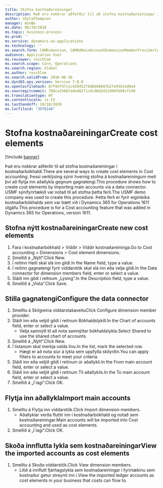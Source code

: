 ```yaml
---
title: Stofna kostnaðareiningar
description: Það eru nokkrar aðferðir til að stofna kostnaðareiningar í kostnaðarbókhaldi.
author: ShylaThompson
manager: AnnBe
ms.date: 08/29/2018
ms.topic: business-process
ms.prod: ''
ms.service: dynamics-ax-applications
ms.technology: ''
ms.search.form: CAMDimension, CAMAXMainAccountDimensionMemberProviderConfiguration, CAMDimensionMember
audience: Application User
ms.reviewer: roschlom
ms.search.scope: Core, Operations
ms.search.region: Global
ms.author: roschlom
ms.search.validFrom: 2016-06-30
ms.dyn365.ops.version: Version 7.0.0
ms.openlocfilehash: 87f93fd7c1c42045274d6b89847b27e93614d9a4
ms.sourcegitcommit: 708ca25687a4e48271cdcd6d2d22d99fb94cf140
ms.translationtype: HT
ms.contentlocale: is-IS
ms.lasthandoff: 10/10/2020
ms.locfileid: "3976140"
---
```

# <a name="create-cost-elements"></a><span data-ttu-id="5edb4-103">Stofna kostnaðareiningar</span><span class="sxs-lookup"><span data-stu-id="5edb4-103">Create cost elements</span></span> 

[!include [banner](../../includes/banner.md)]

<span data-ttu-id="5edb4-104">Það eru nokkrar aðferðir til að stofna kostnaðareiningar í kostnaðarbókhaldi.</span><span class="sxs-lookup"><span data-stu-id="5edb4-104">There are several ways to create cost elements in Cost accounting.</span></span> <span data-ttu-id="5edb4-105">Þessi verklýsing sýnir hvernig stofna á kostnaðareiningum með því að flytja inn aðallykla gegnum gagnatengi.</span><span class="sxs-lookup"><span data-stu-id="5edb4-105">This procedure shows how to create cost elements by importing main accounts via a data connector.</span></span> <span data-ttu-id="5edb4-106">USMF sýnifyrirtækið var notað til að stofna þetta ferli.</span><span class="sxs-lookup"><span data-stu-id="5edb4-106">The USMF demo company was used to create this procedure.</span></span> <span data-ttu-id="5edb4-107">Þetta ferli er fyrir eiginleika kostnaðarbókhalds sem var bætt við í Dynamics 365 for Operations 1611 útgáfu.</span><span class="sxs-lookup"><span data-stu-id="5edb4-107">This procedure is for a Cost accounting feature that was added in Dynamics 365 for Operations, version 1611.</span></span>


## <a name="create-new-cost-elements"></a><span data-ttu-id="5edb4-108">Stofna nýtt kostnaðareiningar</span><span class="sxs-lookup"><span data-stu-id="5edb4-108">Create new cost elements</span></span>
1. <span data-ttu-id="5edb4-109">Fara í kostnaðarbókhald > Víddir > Víddir kostnaðareininga.</span><span class="sxs-lookup"><span data-stu-id="5edb4-109">Go to Cost accounting > Dimensions > Cost element dimensions.</span></span>
2. <span data-ttu-id="5edb4-110">Smellið á „Nýtt“.</span><span class="sxs-lookup"><span data-stu-id="5edb4-110">Click New.</span></span>
3. <span data-ttu-id="5edb4-111">Í reitinn Heiti skal slá inn gildi.</span><span class="sxs-lookup"><span data-stu-id="5edb4-111">In the Name field, type a value.</span></span>
4. <span data-ttu-id="5edb4-112">Í reitinn gagnatengi fyrir víddarstök skal slá inn eða velja gildi.</span><span class="sxs-lookup"><span data-stu-id="5edb4-112">In the Data connector for dimension members field, enter or select a value.</span></span>
5. <span data-ttu-id="5edb4-113">Sláið inn gildi í reitnum „Lýsing“.</span><span class="sxs-lookup"><span data-stu-id="5edb4-113">In the Description field, type a value.</span></span>
6. <span data-ttu-id="5edb4-114">Smellið á „Vista“.</span><span class="sxs-lookup"><span data-stu-id="5edb4-114">Click Save.</span></span>

## <a name="configure-the-data-connector"></a><span data-ttu-id="5edb4-115">Stilla gagnatengi</span><span class="sxs-lookup"><span data-stu-id="5edb4-115">Configure the data connector</span></span>
1. <span data-ttu-id="5edb4-116">Smelltu á Skilgreina víddarstakaveitu</span><span class="sxs-lookup"><span data-stu-id="5edb4-116">Click Configure dimension member provider.</span></span>
2. <span data-ttu-id="5edb4-117">Sláið inn eða veljið gildi í reitnum Bókhaldslykill.</span><span class="sxs-lookup"><span data-stu-id="5edb4-117">In the Chart of accounts field, enter or select a value.</span></span>
    * <span data-ttu-id="5edb4-118">Velja samnýtt til að nota samnýttar bókhaldslykla.</span><span class="sxs-lookup"><span data-stu-id="5edb4-118">Select Shared to use the shared chart of accounts.</span></span>  
3. <span data-ttu-id="5edb4-119">Smellið á „Nýtt“.</span><span class="sxs-lookup"><span data-stu-id="5edb4-119">Click New.</span></span>
4. <span data-ttu-id="5edb4-120">Í listanum skal merkja valda línu.</span><span class="sxs-lookup"><span data-stu-id="5edb4-120">In the list, mark the selected row.</span></span>
    * <span data-ttu-id="5edb4-121">Hægt er að nota síur á lykla sem uppfylla skilyrðin.</span><span class="sxs-lookup"><span data-stu-id="5edb4-121">You can apply filters to accounts to meet your criteria.</span></span>  
5. <span data-ttu-id="5edb4-122">Sláið inn eða veljið gildi í reitnum úr aðallykli.</span><span class="sxs-lookup"><span data-stu-id="5edb4-122">In the From main account field, enter or select a value.</span></span>
6. <span data-ttu-id="5edb4-123">Sláið inn eða veljið gildi í reitnum Til aðallykils.</span><span class="sxs-lookup"><span data-stu-id="5edb4-123">In the To main account field, enter or select a value.</span></span>
7. <span data-ttu-id="5edb4-124">Smellið á „Í lagi“.</span><span class="sxs-lookup"><span data-stu-id="5edb4-124">Click OK.</span></span>

## <a name="import-main-accounts"></a><span data-ttu-id="5edb4-125">Flytja inn aðallykla</span><span class="sxs-lookup"><span data-stu-id="5edb4-125">Import main accounts</span></span>
1. <span data-ttu-id="5edb4-126">Smelltu á Flytja inn víddarstök.</span><span class="sxs-lookup"><span data-stu-id="5edb4-126">Click Import dimension members.</span></span>
    * <span data-ttu-id="5edb4-127">Aðallyklar verða fluttir inn í kostnaðarbókhald og notað sem kostnaðareiningar.</span><span class="sxs-lookup"><span data-stu-id="5edb4-127">Main accounts will be imported into Cost accounting and used as cost elements.</span></span>  
2. <span data-ttu-id="5edb4-128">Smellið á „Í lagi“.</span><span class="sxs-lookup"><span data-stu-id="5edb4-128">Click OK.</span></span>

## <a name="view-the-imported-accounts-as-cost-elements"></a><span data-ttu-id="5edb4-129">Skoða innflutta lykla sem kostnaðareiningar</span><span class="sxs-lookup"><span data-stu-id="5edb4-129">View the imported accounts as cost elements</span></span>
1. <span data-ttu-id="5edb4-130">Smelltu á Skoða víddarstök.</span><span class="sxs-lookup"><span data-stu-id="5edb4-130">Click View dimension members.</span></span>
    * <span data-ttu-id="5edb4-131">Lítið á innflutt fjárhagslykla sem kostnaðareiningar í fyrirtækinu sem kostnaður getur streymt inn í.</span><span class="sxs-lookup"><span data-stu-id="5edb4-131">View the imported ledger accounts as cost elements in your business that costs can flow to.</span></span>  

